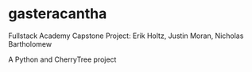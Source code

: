 # gasteracantha
Fullstack Academy Capstone Project: 
Erik Holtz, 
Justin Moran, 
Nicholas Bartholomew

A Python and CherryTree project
